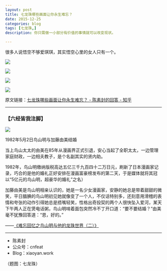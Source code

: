 ```yaml
---
layout: post
title: 七龙珠哪些画面让你永生难忘？
date: 2015-12-25
categories: blog
tags: [七龙珠,]
description: 你只需做一小部分有价值的事情就可以改变现状。

---
```


很多人说悟空不够爱琪琪，其实悟空心里的女人只有一个。


![](http://openmindclub.qiniudn.com/team/cnfeat/image/dragonball_chihi_37_1.jpg)

![](http://openmindclub.qiniudn.com/team/cnfeat/image/dragonball_chihi_48_4.jpg)

![](http://openmindclub.qiniudn.com/team/cnfeat/image/dragonball_chihi_52.jpg)

![](http://openmindclub.qiniudn.com/team/cnfeat/image/dragonball_chihi_51_2.jpg)

原文链接：[七龙珠哪些画面让你永生难忘？ - 陈素封的回答 - 知乎](https://www.zhihu.com/question/38711996/answer/78252355)



----

### **【六经皆我注脚】**

![](http://openmindclub.qiniudn.com/team/cnfeat/image/ToriyamaAkiraWife.jpg)

1982年5月2日鸟山明与加藤由美结婚

当上鸟山太太的由美在85年从漫画界正式引退，安心当起了全职太太，一边管理家庭财政，一边相夫教子，是个名副其实的贤内助。

1982年，鸟山明缴纳版税高达五亿三千九百四十二万日元，刷新了日本漫画家记录，巧合的是他的婚礼正好安排在漫画富豪榜发布的第二天，于是媒体就将其冠以“5亿元的鸟山明，超豪华的婚礼”之名）

加藤由美是鸟山明相亲认识的，她是一名少女漫画家，安静的她总是带着甜甜的微笑，平日腼腆的鸟山明初见她就像变了一个人，不仅话特别多，还刻意用滑稽的表情和夸张的动作引得她总是捂嘴轻笑，性格出奇投契的两个人很快坠入爱河，某天下午两人正在煲电话粥，鸟山明啃着面包突然冷不丁开口道：“要不要结婚？”由美毫不犹豫回答道：“恩，好的。”

——[《难忘回忆之鸟山明与他的龙珠世界（二）》](http://chuansong.me/n/1841600)

----

- 陈素封
- 公众号：cnfeat
- Blog：xiaoyan.work

（题图：七龙珠）